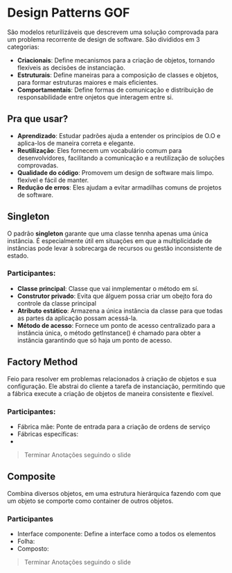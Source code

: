 # Design Patterns GOF

São modelos returilizáveis que descrevem uma solução comprovada para um problema recorrente de design de software. São divididos em 3 categorias:

- **Criacionais**: Define mecanismos para a criação de objetos, tornando flexíveis as decisões de instanciação.
- **Estruturais**: Define maneiras para a composição de classes e objetos, para formar estruturas maiores e mais eficientes.
- **Comportamentais**: Define formas de comunicação e distribuição de responsabilidade entre onjetos que interagem entre si.

## Pra que usar?

- **Aprendizado**: Estudar padrões ajuda a entender os princípios de O.O e aplica-los de maneira correta e elegante.
- **Reutilização**: Eles fornecem um vocabulário comum para desenvolvidores, facilitando a comunicação e a reutilização de soluções comprovadas.
- **Qualidade do código**: Promovem um design de software mais limpo. flexível e fácil de manter.
- **Redução de erros**: Eles ajudam a evitar armadilhas comuns de projetos de software.

## Singleton

O padrão **singleton** garante que uma classe tennha apenas uma única instância. É especialmente útil em situações em que a multiplicidade de instâncias pode levar à sobrecarga de recursos ou gestão inconsistente de estado.

### Participantes:

- **Classe principal**: Classe que vai inmplementar o método em sí.
- **Construtor privado**: Evita que álguem possa criar um obejto fora do controle da classe principal
- **Atributo estático**: Armazena a única instância da classe para que todas as partes da aplicação possam acessá-la.
- **Método de acesso**: Fornece um ponto de acesso centralizado para a instância única, o método getInstance() é chamado para obter a instância garantindo que só haja um ponto de acesso.

## Factory Method

Feio para resolver em problemas relacionados à criação de objetos e sua configuração. Ele abstrai do cliente a tarefa de instanciação, permitindo que a fábrica execute a criação de objetos de maneira consistente e flexível.

### Participantes:

- Fábrica mãe: Ponte de entrada para a criação de ordens de serviço
- Fábricas específicas:
- 

> Terminar Anotações seguindo o slide

## Composite 

Combina diversos objetos, em uma estrutura hierárquica fazendo com que um objeto se comporte como container de outros objetos.

### Participantes

- Interface componente: Define a interface como a todos os elementos
- Folha: 
- Composto: 

> Terminar Anotações seguindo o slide
